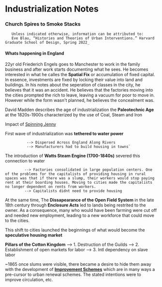 # Industrialization Notes 
### Church Spires to Smoke Stacks

       Unless indicated otherwise, information can be attributed to: 
       Eve Blau, “Histories and Theories of Urban Interventions.” Harvard Graduate School of Design, Spring 2022_

#### Whats happening in England
22yr old Friederich Engels goes to Manchester to work in the family business and after work starts documenting what he sees. He becomes interested in what he calles the **Spatial Fix** or accumulation of fixed capital.  
In essence, investments are fixed by locking their value into land and buildings. 
In his notes about the seperation of classes in the city, he believes that it was an accident. He believes that the factories moving into the cities prompted the rich to leave, leaving a vacuum for poor to move in. However while the form wasn't planned, he believes the concealment was. 


David Madden describes the age of industrialization the **Paleotechnic Age** at the 1820s-1900s characterized by the use of Coal, Steam and Iron

Impact of [Spinning Jenny](https://github.com/SageGrey/exp-exp-exp/blob/main/zzzzz_cards/202_SpinningJenny.md) 

First wave of industrialization was **tethered to water power** 
              
              --> Dispersed Across England Along Rivers
              --> Manufacturers had to build housing in towns`

The introduction of **Watts Steam Engine (1700-1840s)** severed this connection to water

             --> Factories consolidated in large population centers. One of the problems for the capitalists of providing housing in rural spaces was that if there was a slump, their workers would stop paying rent at their boarding houses. Moving to cities made the capitalists no longer dependent on rents from workers. 
             --> Capitalists didnt need to provide housing
 
 At the same time, The **Dissapearance of the Open Field System** in the late 18th century through **Enclosure Acts** led to lands being restrited to the owner. As a consequence, many who would have been farming were cut off and needed new employment, leading to a new workforce that could move to the cities. 
 
 This shift to cities launched the beginnings of what would become the **speculative housing market**
   
 **Pillars of the Cotton Kingdom**
     --> 1. Destruction of the Guilds
     --> 2. Establishment of open markets for labor
     --> 3. Intl dependency on slave labor

~1865 once slums were visible, there became a desire to hide them away with the development of [**Improvement Schemes**](https://github.com/SageGrey/exp-exp-exp/blob/main/zzzzz_cards/212_ImprovementSchemes.md) which are in many ways a pre-cursor to urban renewal schemes. The stated intentions were to improve circulation, etc. 
